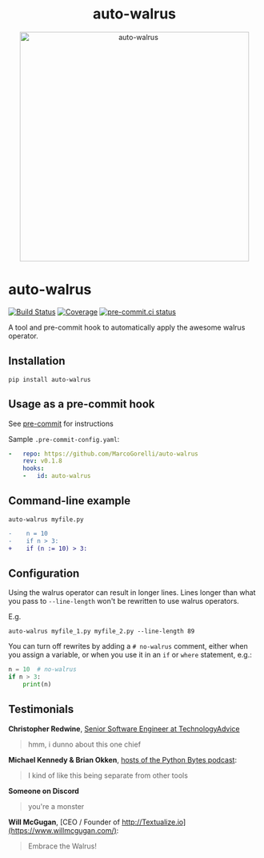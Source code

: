 <h1 align="center">
auto-walrus
</h1>

<p align="center">
<img width="458" alt="auto-walrus" src="https://user-images.githubusercontent.com/33491632/194703119-156e8b6e-6461-4e2e-b946-442f3389c32b.png">
</p>

auto-walrus
===========
[![Build Status](https://github.com/MarcoGorelli/auto-walrus/workflows/tox/badge.svg)](https://github.com/MarcoGorelli/auto-walrus/actions?workflow=tox)
[![Coverage](https://codecov.io/gh/MarcoGorelli/auto-walrus/branch/main/graph/badge.svg)](https://codecov.io/gh/MarcoGorelli/auto-walrus)
[![pre-commit.ci status](https://results.pre-commit.ci/badge/github/MarcoGorelli/auto-walrus/main.svg)](https://results.pre-commit.ci/latest/github/MarcoGorelli/auto-walrus/main)


A tool and pre-commit hook to automatically apply the awesome walrus operator.


## Installation

```console
pip install auto-walrus
```

## Usage as a pre-commit hook

See [pre-commit](https://github.com/pre-commit/pre-commit) for instructions

Sample `.pre-commit-config.yaml`:

```yaml
-   repo: https://github.com/MarcoGorelli/auto-walrus
    rev: v0.1.8
    hooks:
    -   id: auto-walrus
```

## Command-line example

```console
auto-walrus myfile.py
```

```diff
-    n = 10
-    if n > 3:
+    if (n := 10) > 3:
```

## Configuration

Using the walrus operator can result in longer lines. Lines longer than what you
pass to ``--line-length`` won't be rewritten to use walrus operators.

E.g.
```
auto-walrus myfile_1.py myfile_2.py --line-length 89
```

You can turn off rewrites by adding a `# no-walrus` comment, either when you
assign a variable, or when you use it in an `if` or `where` statement, e.g.:
```python
n = 10  # no-walrus
if n > 3:
    print(n)
```

## Testimonials

**Christopher Redwine**, [Senior Software Engineer at TechnologyAdvice](https://github.com/chrisRedwine)

> hmm, i dunno about this one chief

**Michael Kennedy & Brian Okken**, [hosts of the Python Bytes podcast](https://pythonbytes.fm/):

> I kind of like this being separate from other tools

**Someone on Discord**

> you're a monster

**Will McGugan**, [CEO / Founder of http://Textualize.io](https://www.willmcgugan.com/):

> Embrace the Walrus!
